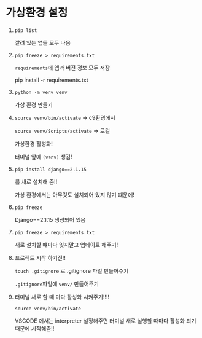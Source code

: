 # 가상환경 설정

1. `pip list`

   깔려 있는 앱들 모두 나옴



2. `pip freeze > requirements.txt`

   `requirements`에 앱과 버전 정보 모두 저장

   pip install -r requirements.txt

   

3. `python -m venv venv`

   가상 환경 만들기



4. `source venv/bin/activate` => c9환경에서

   `source venv/Scripts/activate` => 로컬

   가상환경 활성화!
   
   터미널 앞에 `(venv)` 생김!



5. `pip install django==2.1.15`

   를 새로 설치해 줌!!

   가상 환경에서는 아무것도 설치되어 있지 않기 떄문에!



6. `pip freeze` 

   Django==2.1.15 생성되어 있음



7. `pip freeze > requirements.txt`

   새로 설치할 떄마다 잊지말고 업데이트 해주기!



8. 프로젝트 시작 하기전!!

   `touch .gitignore` 로 .gitignore 파일 만들어주기

   `.gitignore`파일에 `venv/` 만들어주기



9. 터미널 새로 할 때 마다 활성화 시켜주기!!!!

   `source venv/bin/activate`

   VSCODE 에서는 interpreter 설정해주면 터미널 새로 실행할 때마다 활성화 되기 때문에 시작해줌!!